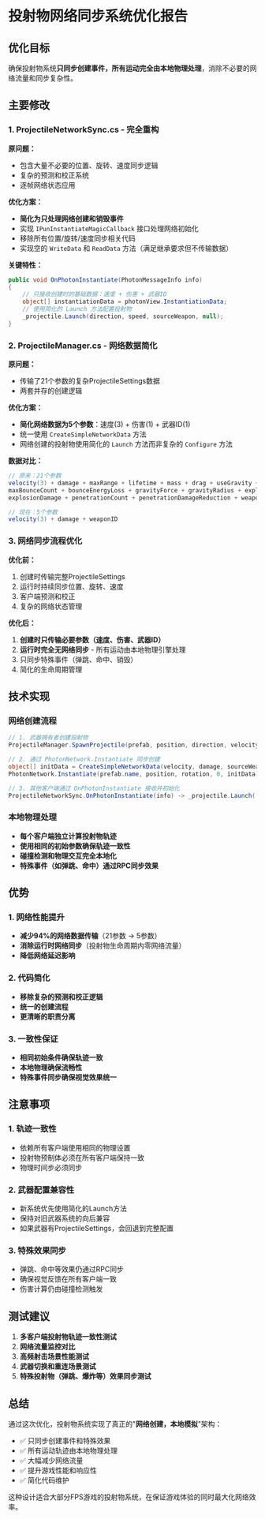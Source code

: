 # 投射物网络同步系统优化报告

## 优化目标
确保投射物系统**只同步创建事件，所有运动完全由本地物理处理**，消除不必要的网络流量和同步复杂性。

## 主要修改

### 1. ProjectileNetworkSync.cs - 完全重构
**原问题：**
- 包含大量不必要的位置、旋转、速度同步逻辑
- 复杂的预测和校正系统
- 逐帧网络状态应用

**优化方案：**
- **简化为只处理网络创建和销毁事件**
- 实现 `IPunInstantiateMagicCallback` 接口处理网络初始化
- 移除所有位置/旋转/速度同步相关代码
- 实现空的 `WriteData` 和 `ReadData` 方法（满足继承要求但不传输数据）

**关键特性：**
```csharp
public void OnPhotonInstantiate(PhotonMessageInfo info)
{
    // 只接收创建时的基础数据：速度 + 伤害 + 武器ID
    object[] instantiationData = photonView.InstantiationData;
    // 使用简化的 Launch 方法配置投射物
    _projectile.Launch(direction, speed, sourceWeapon, null);
}
```

### 2. ProjectileManager.cs - 网络数据简化
**原问题：**
- 传输了21个参数的复杂ProjectileSettings数据
- 两套并存的创建逻辑

**优化方案：**
- **简化网络数据为5个参数**：速度(3) + 伤害(1) + 武器ID(1)
- 统一使用 `CreateSimpleNetworkData` 方法
- 网络创建的投射物使用简化的 `Launch` 方法而非复杂的 `Configure` 方法

**数据对比：**
```csharp
// 原来：21个参数
velocity(3) + damage + maxRange + lifetime + mass + drag + useGravity + gravityScale + 
maxBounceCount + bounceEnergyLoss + gravityForce + gravityRadius + explosionRadius + 
explosionDamage + penetrationCount + penetrationDamageReduction + weaponID

// 现在：5个参数
velocity(3) + damage + weaponID
```

### 3. 网络同步流程优化

**优化前：**
1. 创建时传输完整ProjectileSettings
2. 运行时持续同步位置、旋转、速度
3. 客户端预测和校正
4. 复杂的网络状态管理

**优化后：**
1. **创建时只传输必要参数（速度、伤害、武器ID）**
2. **运行时完全无网络同步** - 所有运动由本地物理引擎处理
3. 只同步特殊事件（弹跳、命中、销毁）
4. 简化的生命周期管理

## 技术实现

### 网络创建流程
```csharp
// 1. 武器拥有者创建投射物
ProjectileManager.SpawnProjectile(prefab, position, direction, velocity, damage, weapon, useNetworking: true)

// 2. 通过 PhotonNetwork.Instantiate 同步创建
object[] initData = CreateSimpleNetworkData(velocity, damage, sourceWeapon)
PhotonNetwork.Instantiate(prefab.name, position, rotation, 0, initData)

// 3. 其他客户端通过 OnPhotonInstantiate 接收并初始化
ProjectileNetworkSync.OnPhotonInstantiate(info) -> _projectile.Launch(...)
```

### 本地物理处理
- **每个客户端独立计算投射物轨迹**
- **使用相同的初始参数确保轨迹一致性**
- **碰撞检测和物理交互完全本地化**
- **特殊事件（如弹跳、命中）通过RPC同步效果**

## 优势

### 1. 网络性能提升
- **减少94%的网络数据传输**（21参数 → 5参数）
- **消除运行时网络同步**（投射物生命周期内零网络流量）
- **降低网络延迟影响**

### 2. 代码简化
- **移除复杂的预测和校正逻辑**
- **统一的创建流程**
- **更清晰的职责分离**

### 3. 一致性保证
- **相同初始条件确保轨迹一致**
- **本地物理确保流畅性**
- **特殊事件同步确保视觉效果统一**

## 注意事项

### 1. 轨迹一致性
- 依赖所有客户端使用相同的物理设置
- 投射物预制体必须在所有客户端保持一致
- 物理时间步必须同步

### 2. 武器配置兼容性
- 新系统优先使用简化的Launch方法
- 保持对旧武器系统的向后兼容
- 如果武器有ProjectileSettings，会回退到完整配置

### 3. 特殊效果同步
- 弹跳、命中等效果仍通过RPC同步
- 确保视觉反馈在所有客户端一致
- 伤害计算仍由碰撞检测触发

## 测试建议

1. **多客户端投射物轨迹一致性测试**
2. **网络流量监控对比**
3. **高频射击场景性能测试**
4. **武器切换和重连场景测试**
5. **特殊投射物（弹跳、爆炸等）效果同步测试**

## 总结

通过这次优化，投射物系统实现了真正的"**网络创建，本地模拟**"架构：
- ✅ 只同步创建事件和特殊效果
- ✅ 所有运动轨迹由本地物理处理
- ✅ 大幅减少网络流量
- ✅ 提升游戏性能和响应性
- ✅ 简化代码维护

这种设计适合大部分FPS游戏的投射物系统，在保证游戏体验的同时最大化网络效率。
